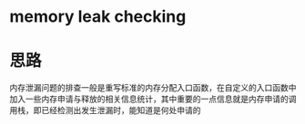 # memory leak checking
思路
===
内存泄漏问题的排查一般是重写标准的内存分配入口函数，在自定义的入口函数中加入一些内存申请与释放的相关信息统计，其中重要的一点信息就是内存申请的调用栈，即已经检测出发生泄漏时，能知道是何处申请的
